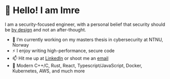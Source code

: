 <h1>👋 Hello! I am Imre</h1>

I am a security-focused engineer, with a personal belief that security should be <a href="https://en.wikipedia.org/wiki/Secure_by_design">by design</a> and not an after-thought. 

- 🌱 I’m currently working on my masters thesis in cybersecurity at NTNU, Norway
- ⚡ I enjoy writing high-performance, secure code
- 📫 Hit me up at [LinkedIn](https://www.linkedin.com/in/imreangelo) or shoot me an [email](mailto:blokader.oktav-4g@privaterelay.appleid.com)
- 🔧 Modern C++/C, Rust, React, Typescript/JavaScript, Docker, Kubernetes, AWS, and much more

<!--
<br/>

<picture>
  <img width="100%" src="https://github.com/user-attachments/assets/e19bf8d3-fb84-4576-b0db-5731915b0718" />
</picture>
-->
